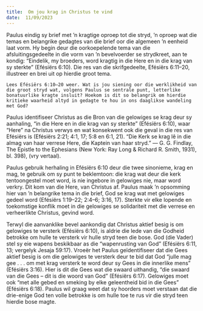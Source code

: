 ```yaml
---
title:  Om jou krag in Christus te vind
date:  11/09/2023
---
```


Paulus eindig sy brief met ’n kragtige oproep tot die stryd, ’n oproep wat die temas en belangrike gedagtes van die brief oor die algemeen ’n eenheid laat vorm. Hy begin deur die oorkoepelende tema van die afsluitingsgedeelte in die vorm van ’n bevelvoerder se strydkreet, aan te kondig: “Eindelik, my broeders, word kragtig in die Here en in die krag van sy sterkte” (Efésiërs 6:10). Die res van die skrifgedeelte, Efésiërs 6:11–20, illustreer en brei uit op hierdie groot tema.

`Lees Efésiërs 6:10–20 weer. Wat is jou siening oor die werklikheid van die groot stryd wat, volgens Paulus se sentrale punt, letterlike bonatuurlike kragte insluit? Hoekom is dit so belangrik om hierdie kritieke waarheid altyd in gedagte te hou in ons daaglikse wandeling met God?`

Paulus identifiseer Christus as die Bron van die gelowiges se krag deur sy aanhaling, “in die Here en in die krag van sy sterkte” (Efésiërs 6:10), waar “Here” na Christus verwys en wat konsekwent ook die geval in die res van Efésiërs is (Efésiërs 2:21; 4:1, 17; 5:8 en 6:1, 21). “Die Kerk se krag lê in die almag van haar verrese Here, die Kaptein van haar stryd.” — G. G. Findlay, The Epistle to the Ephesians (New York: Ray Long & Richard R. Smith, 1931), bl. 398), (vry vertaal).

Paulus gebruik herhaling in Efésiërs 6:10 deur die twee sinonieme, krag en mag, te gebruik om sy punt te beklemtoon: die krag wat deur die kerk tentoongestel moet word, is nie ingebore in gelowiges nie, maar word verkry. Dit kom van die Here, van Christus af. Paulus maak ’n opsomming hier van ’n belangrike tema in die brief, God se krag wat met gelowiges gedeel word (Efésiërs 1:19–22;  2:4–6;  3:16, 17).  Sterkte vir elke lopende en toekomstige konflik moet in die gelowiges se solidariteit met die verrese en verheerlikte Christus, gevind word.

Terwyl die aanvanklike bevel aankondig dat Christus aktief besig is om gelowiges te versterk (Efésiërs 6:10), is aldrie  die lede van die Godheid betrokke om hulle te versterk vir hulle stryd teen die bose.  God (die Vader) stel sy eie wapens beskikbaar as die “wapenrusting van God” (Efésiërs 6:11, 13; vergelyk Jesaja 59:17). Vroeër het Paulus geïdentifiseer dat die Gees aktief besig is om die gelowiges te versterk deur te bid dat God “julle mag gee . . . om met krag versterk te word deur sy Gees in die innerlike mens” (Efésiërs 3:16). Hier is dit die Gees wat die swaard uithandig, “die swaard van die Gees – dit is die woord van God” (Efésiërs 6:17). Gelowiges moet ook  “met alle gebed en smeking by elke geleentheid bid in die Gees” (Efésiërs 6:18).  Paulus wil graag weet dat sy hoorders moet verstaan dat die drie-enige God ten volle betrokke is om hulle toe te rus vir die stryd teen hierdie bose magte.